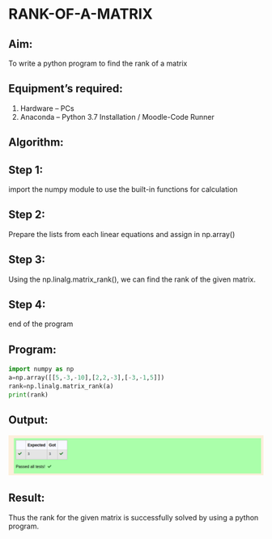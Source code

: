 # RANK-OF-A-MATRIX
## Aim:
To write a python program to find the rank of a matrix
## Equipment’s required:
1. 	Hardware – PCs
2. 	Anaconda – Python 3.7 Installation / Moodle-Code Runner
## Algorithm:
## Step 1:

import the numpy module to use the built-in functions for calculation
## Step 2:

Prepare the lists from each linear equations and assign in np.array()
## Step 3:

Using the np.linalg.matrix_rank(), we can find the rank of the given matrix.
## Step 4:

end of the program
## Program:
```python
import numpy as np
a=np.array([[5,-3,-10],[2,2,-3],[-3,-1,5]])
rank=np.linalg.matrix_rank(a)
print(rank)
```
## Output:
![output](OutputRank.png)
## Result:
Thus the rank for the given matrix is successfully solved by using a python program.

